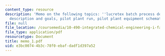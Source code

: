 ```yaml
---
content_type: resource
description: 'Memo on the following topics: ''lucretex batch process development project
  description and goals, pilot plant run, pilot plant equipment schematic.'
file: null
file_location: /coursemedia/10-490-integrated-chemical-engineering-i-fall-2006/e3bc00744b3c78f0ebafdadf1d397a52_memo_1.pdf
file_type: application/pdf
resourcetype: Document
title: memo_1.pdf
uid: e3bc0074-4b3c-78f0-ebaf-dadf1d397a52
---
```

